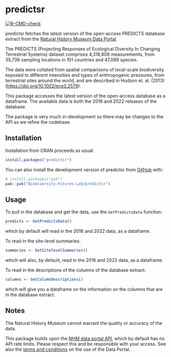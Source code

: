 # predictsr

<!-- badges: start -->
[![R-CMD-check](https://github.com/Biodiversity-Futures-Lab/predictsr/actions/workflows/R-CMD-check.yaml/badge.svg)](https://github.com/Biodiversity-Futures-Lab/predictsr/actions/workflows/R-CMD-check.yaml)
<!-- badges: end -->

predictsr fetches the latest version of the open-access PREDICTS database extract from the [Natural History Museum Data
Portal](https://data.nhm.ac.uk/dataset/the-2016-release-of-the-predicts-database-v1-1).

The PREDICTS (Projecting Responses of Ecological Diversity In Changing Terrestrial Systems) dataset comprises 4,318,808 measurements, from 35,736 sampling locations in 101 countries and 47,089 species.

The data were collated from spatial comparisons of local-scale biodiversity exposed to different intensities and types of anthropogenic pressures, from terrestrial sites around the world, and are described in Hudson et. al. (2013) (<https://doi.org/10.1002/ece3.2579>).

This package accesses the latest version of the open-access database as a dataframe. The available data is both the 2016 and 2022 releases of the database.

The package is very much in-development so there may be changes to the API as we refine the codebase.

## Installation

Installation from CRAN proceeds as usual:

```r
install.packages("predictsr")
```

You can also install the development version of predictsr from [GitHub](https://github.com/) with:

``` r
# install.packages("pak")
pak::pak("Biodiversity-Futures-Lab/predictsr")
```

## Usage

To pull in the database and get the data, use the `GetPredictsData` function:

```r
predicts <- GetPredictsData()
```

which by default will read in the 2016 and 2022 data, as a dataframe.

To read in the site-level summaries:

```r
summaries <- GetSitelevelSummaries()
```

which will also, by default, read in the 2016 and 2022 data, as a dataframe.

To read in the descriptions of the columns of the database extract:

```r
columns <- GetColumnDescriptions()
```

which will give you a dataframe on the information on the columns that are in the database extract.

## Notes

The Natural History Museum cannot warrant the quality or accuracy of the data.

This package builds upon the [NHM data portal API](https://data.nhm.ac.uk/about/download), which by default has no API rate
limits. Please respect this and be responsible with your access. See also the [terms and conditions](https://data.nhm.ac.uk/terms-conditions) on the use of the Data Portal.

